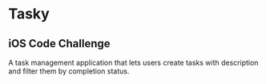#  Tasky

##	iOS Code Challenge

A task management application that lets users create tasks with description and filter them by completion status.

